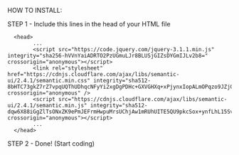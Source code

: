 HOW TO INSTALL:

STEP 1 - Include this lines in the head of your HTML file 

      <head>
            ...
            <script src="https://code.jquery.com/jquery-3.1.1.min.js" integrity="sha256-hVVnYaiADRTO2PzUGmuLJr8BLUSjGIZsDYGmIJLv2b8=" crossorigin="anonymous"></script>
            <link rel="stylesheet" href="https://cdnjs.cloudflare.com/ajax/libs/semantic-ui/2.4.1/semantic.min.css" integrity="sha512-8bHTC73gkZ7rZ7vpqUQThUDhqcNFyYi2xgDgPDHc+GXVGHXq+xPjynxIopALmOPqzo9JZj0k6OqqewdGO3EsrQ==" crossorigin="anonymous" />
            <script src="https://cdnjs.cloudflare.com/ajax/libs/semantic-ui/2.4.1/semantic.min.js" integrity="sha512-dqw6X88iGgZlTsONxZK9ePmJEFrmHwpuMrsUChjAw1mRUhUITE5QU9pkcSox+ynfLhL15Sv2al5A0LVyDCmtUw==" crossorigin="anonymous"></script>
            ...
      </head>
      
STEP 2 - Done! (Start coding)
